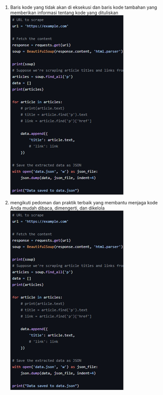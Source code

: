 1. Baris kode yang tidak akan di eksekusi dan baris kode tambahan yang memberikan informasi tentang kode yang dituliskan
![Gambar](https://github.com/HU1YE/UK-/blob/main/Asset/UK8/1.jpg)

2. mengikuti pedoman dan praktik terbaik yang membantu menjaga kode Anda mudah dibaca, dimengerti, dan dikelola
![Gambar](https://github.com/HU1YE/UK-/blob/main/Asset/UK8/1.jpg)
